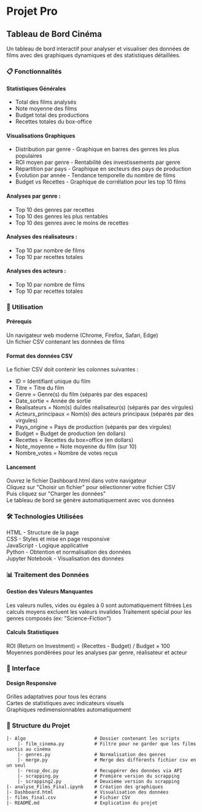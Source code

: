 # Projet Pro

## Tableau de Bord Cinéma
Un tableau de bord interactif pour analyser et visualiser des données de films avec des graphiques dynamiques et des statistiques détaillées.  

### 📋 Fonctionnalités
#### Statistiques Générales

+ Total des films analysés
+ Note moyenne des films
+ Budget total des productions
+ Recettes totales du box-office

#### Visualisations Graphiques

- Distribution par genre - Graphique en barres des genres les plus populaires  
- ROI moyen par genre - Rentabilité des investissements par genre  
- Répartition par pays - Graphique en secteurs des pays de production  
- Évolution par année - Tendance temporelle du nombre de films  
- Budget vs Recettes - Graphique de corrélation pour les top 10 films  


#### Analyses par genre :
- Top 10 des genres par recettes
- Top 10 des genres les plus rentables
- Top 10 des genres avec le moins de recettes


#### Analyses des réalisateurs :

- Top 10 par nombre de films
- Top 10 par recettes totales


#### Analyses des acteurs :

- Top 10 par nombre de films
- Top 10 par recettes totales


### 🚀 Utilisation
#### Prérequis

Un navigateur web moderne (Chrome, Firefox, Safari, Edge)  
Un fichier CSV contenant les données de films

#### Format des données CSV
Le fichier CSV doit contenir les colonnes suivantes :

- ID = Identifiant unique du film
- Titre = Titre du film
- Genre = Genre(s) du film (séparés par des espaces)
- Date_sortie = Année de sortie
- Realisateurs = Nom(s) du/des réalisateur(s) (séparés par des virgules)
- Acteurs_principaux = Nom(s) des acteurs principaux (séparés par des virgules)
- Pays_origine = Pays de production (séparés par des virgules)
- Budget = Budget de production (en dollars)
- Recettes = Recettes du box=office (en dollars)
- Note_moyenne = Note moyenne du film (sur 10)
- Nombre_votes = Nombre de votes reçus

#### Lancement

Ouvrez le fichier Dashboard.html dans votre navigateur  
Cliquez sur "Choisir un fichier" pour sélectionner votre fichier CSV  
Puis cliquez sur "Charger les données"  
Le tableau de bord se génère automatiquement avec vos données

### 🛠️ Technologies Utilisées

HTML - Structure de la page  
CSS - Styles et mise en page responsive  
JavaScript - Logique applicative  
Python - Obtention et normalisation des données  
Jupyter Notebook - Visualisation des données

### 📊 Traitement des Données
#### Gestion des Valeurs Manquantes

Les valeurs nulles, vides ou égales à 0 sont automatiquement filtrées
Les calculs moyens excluent les valeurs invalides
Traitement spécial pour les genres composés (ex: "Science-Fiction")

#### Calculs Statistiques

ROI (Return on Investment) = (Recettes - Budget) / Budget × 100  
Moyennes pondérées pour les analyses par genre, réalisateur et acteur

### 🎨 Interface
#### Design Responsive

Grilles adaptatives pour tous les écrans  
Cartes de statistiques avec indicateurs visuels  
Graphiques redimensionnables automatiquement  

### 📁 Structure du Projet
```
|- Algo                         # Dossier contenant les scripts
    |- film_cinema.py           # Filtre pour ne garder que les films sortis au cinéma
    |- genres.py                # Normalisation des genres
    |- merge.py                 # Merge des différents fichier csv en un seul
    |- recup_doc.py             # Recuppérer des données via API
    |- scrapping.py             # Première version du scrapping
    |- scrapping2.py            # Deuxième version du scrapping
|- analyse_Films_Final.ipynb    # Création des graphiques
|- Dashboard.html               # Visualisation des données
|- films_final.csv              # Fichier CSV
|- README.md                    # Explication du projet
```